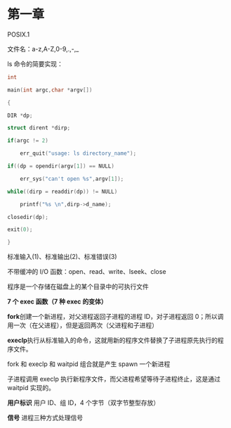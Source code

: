 # 第一章

POSIX.1

文件名：a-z,A-Z,0-9,.,-,\_

ls 命令的简要实现：

```c
int

main(int argc,char *argv[])

{

DIR *dp;

struct dirent *dirp;

if(argc != 2)

	err_quit("usage: ls directory_name");

if((dp = opendir(argv[1]) == NULL)

	err_sys("can't open %s",argv[1]);

while((dirp = readdir(dp)) != NULL)

	printf("%s \n",dirp->d_name);

closedir(dp);

exit(0);

}

```

标准输入(1)、标准输出(2)、标准错误(3)

不带缓冲的 I/O 函数：open、read、write、lseek、close

程序是一个存储在磁盘上的某个目录中的可执行文件

**7 个 exec 函数（7 种 exec 的变体）**

**fork**创建一个新进程，对父进程返回子进程的进程 ID，对子进程返回 0；所以调用一次（在父进程），但是返回两次（父进程和子进程）

**execlp**执行从标准输入的命令，这就用新的程序文件替换了子进程原先执行的程序文件。

fork 和 execlp 和 waitpid 组合就是产生 spawn 一个新进程

子进程调用 execlp 执行新程序文件，而父进程希望等待子进程终止，这是通过 waitpid 实现的。

**用户标识** 用户 ID、组 ID，4 个字节（双字节整型存放）

**信号** 进程三种方式处理信号
